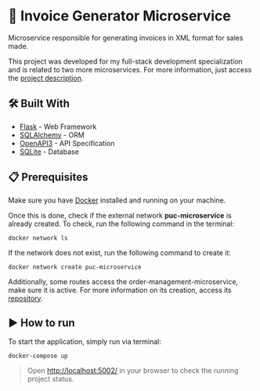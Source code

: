 # 🧾 Invoice Generator Microservice
Microservice responsible for generating invoices in XML format for sales made.

This project was developed for my full-stack development specialization and is related to two more microservices. For more information, just access the [project description](https://github.com/phdepaula/Full-Stack-Development-Specialization/blob/main/MVP%20-%20Desenvolvimento%20Back-End%20Avan%C3%A7ado/README.MD).

## 🛠️ Built With
* [Flask](https://flask.palletsprojects.com/) - Web Framework
* [SQLAlchemy](https://docs.sqlalchemy.org/en/14/) - ORM
* [OpenAPI3](https://swagger.io/specification/) - API Specification
* [SQLite](https://www.sqlite.org/index.html) - Database

##  📋 Prerequisites

Make sure you have [Docker](https://docs.docker.com/engine/install/) installed and running on your machine.

Once this is done, check if the external network **puc-microservice** is already created.
To check, run the following command in the terminal:

```
docker network ls
```

If the network does not exist, run the following command to create it:

```
docker network create puc-microservice
```

Additionally, some routes access the order-management-microservice, make sure it is active.
For more information on its creation, access its [repository](https://github.com/phdepaula/Order-Management-Microservice).

## ▶️ How to run

To start the application, simply run via terminal:

```
docker-compose up
```
> Open [http://localhost:5002/](http://localhost:5002/) in your browser to check the running project status.